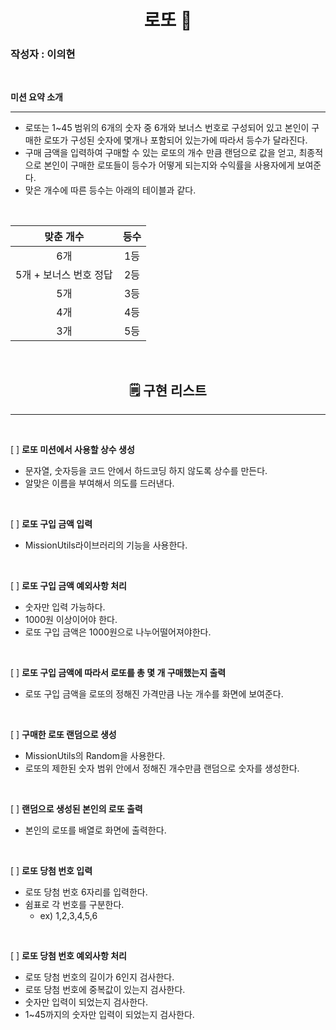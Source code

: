 <center>

# **로또 🎱**

</center>

### 작성자 : 이의현

<br/>

**미션 요약 소개**

---

- 로또는 1~45 범위의 6개의 숫자 중 6개와 보너스 번호로 구성되어 있고 본인이 구매한 로또가 구성된 숫자에 몇개나 포함되어 있는가에 따라서 등수가 달라진다.
- 구매 금액을 입력하여 구매할 수 있는 로또의 개수 만큼 랜덤으로 값을 얻고, 최종적으로 본인이 구매한 로또들이 등수가 어떻게 되는지와 수익률을 사용자에게 보여준다.
- 맞은 개수에 따른 등수는 아래의 테이블과 같다.

<br/>

|       맞춘 개수        | 등수 |
| :--------------------: | :--: |
|          6개           | 1등  |
| 5개 + 보너스 번호 정답 | 2등  |
|          5개           | 3등  |
|          4개           | 4등  |
|          3개           | 5등  |

<br/>

<center>

## **🗒 구현 리스트**

</center>

---

<br/>

[ ] **로또 미션에서 사용할 상수 생성**

- 문자열, 숫자등을 코드 안에서 하드코딩 하지 않도록 상수를 만든다.
- 알맞은 이름을 부여해서 의도를 드러낸다.

<br/>

[ ] **로또 구입 금액 입력**

- MissionUtils라이브러리의 기능을 사용한다.

<br/>

[ ] **로또 구입 금액 예외사항 처리**

- 숫자만 입력 가능하다.
- 1000원 이상이어야 한다.
- 로또 구입 금액은 1000원으로 나누어떨어져야한다.

<br/>

[ ] **로또 구입 금액에 따라서 로또를 총 몇 개 구매했는지 출력**

- 로또 구입 금액을 로또의 정해진 가격만큼 나눈 개수를 화면에 보여준다.

<br/>

[ ] **구매한 로또 랜덤으로 생성**

- MissionUtils의 Random을 사용한다.
- 로또의 제한된 숫자 범위 안에서 정해진 개수만큼 랜덤으로 숫자를 생성한다.

<br/>

[ ] **랜덤으로 생성된 본인의 로또 출력**

- 본인의 로또를 배열로 화면에 출력한다.

<br/>

[ ] **로또 당첨 번호 입력**

- 로또 당첨 번호 6자리를 입력한다.
- 쉼표로 각 번호를 구분한다.
  - ex) 1,2,3,4,5,6

<br/>

[ ] **로또 당첨 번호 예외사항 처리**

- 로또 당첨 번호의 길이가 6인지 검사한다.
- 로또 당첨 번호에 중복값이 있는지 검사한다.
- 숫자만 입력이 되었는지 검사한다.
- 1~45까지의 숫자만 입력이 되었는지 검사한다.
